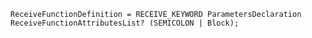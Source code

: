 <!-- This file is generated automatically by infrastructure scripts. Please don't edit by hand. -->

```{ .ebnf .slang-ebnf #ReceiveFunctionDefinition }
ReceiveFunctionDefinition = RECEIVE_KEYWORD ParametersDeclaration ReceiveFunctionAttributesList? (SEMICOLON | Block);
```
